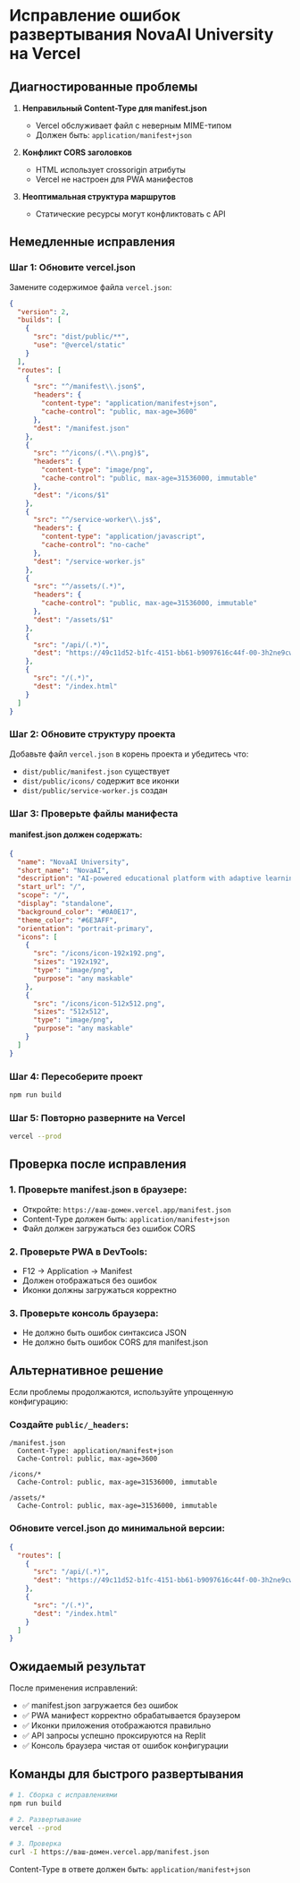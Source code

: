 # Исправление ошибок развертывания NovaAI University на Vercel

## Диагностированные проблемы

1. **Неправильный Content-Type для manifest.json**
   - Vercel обслуживает файл с неверным MIME-типом
   - Должен быть: `application/manifest+json`

2. **Конфликт CORS заголовков**
   - HTML использует crossorigin атрибуты
   - Vercel не настроен для PWA манифестов

3. **Неоптимальная структура маршрутов**
   - Статические ресурсы могут конфликтовать с API

## Немедленные исправления

### Шаг 1: Обновите vercel.json
Замените содержимое файла `vercel.json`:

```json
{
  "version": 2,
  "builds": [
    {
      "src": "dist/public/**",
      "use": "@vercel/static"
    }
  ],
  "routes": [
    {
      "src": "^/manifest\\.json$",
      "headers": {
        "content-type": "application/manifest+json",
        "cache-control": "public, max-age=3600"
      },
      "dest": "/manifest.json"
    },
    {
      "src": "^/icons/(.*\\.png)$",
      "headers": {
        "content-type": "image/png",
        "cache-control": "public, max-age=31536000, immutable"
      },
      "dest": "/icons/$1"
    },
    {
      "src": "^/service-worker\\.js$",
      "headers": {
        "content-type": "application/javascript",
        "cache-control": "no-cache"
      },
      "dest": "/service-worker.js"
    },
    {
      "src": "^/assets/(.*)",
      "headers": {
        "cache-control": "public, max-age=31536000, immutable"
      },
      "dest": "/assets/$1"
    },
    {
      "src": "/api/(.*)",
      "dest": "https://49c11d52-b1fc-4151-bb61-b9097616c44f-00-3h2ne9cwwtbvn.janeway.replit.dev/api/$1"
    },
    {
      "src": "/(.*)",
      "dest": "/index.html"
    }
  ]
}
```

### Шаг 2: Обновите структуру проекта
Добавьте файл `vercel.json` в корень проекта и убедитесь что:
- `dist/public/manifest.json` существует
- `dist/public/icons/` содержит все иконки
- `dist/public/service-worker.js` создан

### Шаг 3: Проверьте файлы манифеста

#### manifest.json должен содержать:
```json
{
  "name": "NovaAI University",
  "short_name": "NovaAI",
  "description": "AI-powered educational platform with adaptive learning",
  "start_url": "/",
  "scope": "/",
  "display": "standalone",
  "background_color": "#0A0E17",
  "theme_color": "#6E3AFF",
  "orientation": "portrait-primary",
  "icons": [
    {
      "src": "/icons/icon-192x192.png",
      "sizes": "192x192",
      "type": "image/png",
      "purpose": "any maskable"
    },
    {
      "src": "/icons/icon-512x512.png",
      "sizes": "512x512",
      "type": "image/png",
      "purpose": "any maskable"
    }
  ]
}
```

### Шаг 4: Пересоберите проект
```bash
npm run build
```

### Шаг 5: Повторно разверните на Vercel
```bash
vercel --prod
```

## Проверка после исправления

### 1. Проверьте manifest.json в браузере:
- Откройте: `https://ваш-домен.vercel.app/manifest.json`
- Content-Type должен быть: `application/manifest+json`
- Файл должен загружаться без ошибок CORS

### 2. Проверьте PWA в DevTools:
- F12 → Application → Manifest
- Должен отображаться без ошибок
- Иконки должны загружаться корректно

### 3. Проверьте консоль браузера:
- Не должно быть ошибок синтаксиса JSON
- Не должно быть ошибок CORS для manifest.json

## Альтернативное решение

Если проблемы продолжаются, используйте упрощенную конфигурацию:

### Создайте `public/_headers`:
```
/manifest.json
  Content-Type: application/manifest+json
  Cache-Control: public, max-age=3600

/icons/*
  Cache-Control: public, max-age=31536000, immutable

/assets/*
  Cache-Control: public, max-age=31536000, immutable
```

### Обновите vercel.json до минимальной версии:
```json
{
  "routes": [
    {
      "src": "/api/(.*)",
      "dest": "https://49c11d52-b1fc-4151-bb61-b9097616c44f-00-3h2ne9cwwtbvn.janeway.replit.dev/api/$1"
    },
    {
      "src": "/(.*)",
      "dest": "/index.html"
    }
  ]
}
```

## Ожидаемый результат

После применения исправлений:
- ✅ manifest.json загружается без ошибок
- ✅ PWA манифест корректно обрабатывается браузером
- ✅ Иконки приложения отображаются правильно
- ✅ API запросы успешно проксируются на Replit
- ✅ Консоль браузера чистая от ошибок конфигурации

## Команды для быстрого развертывания

```bash
# 1. Сборка с исправлениями
npm run build

# 2. Развертывание
vercel --prod

# 3. Проверка
curl -I https://ваш-домен.vercel.app/manifest.json
```

Content-Type в ответе должен быть: `application/manifest+json`